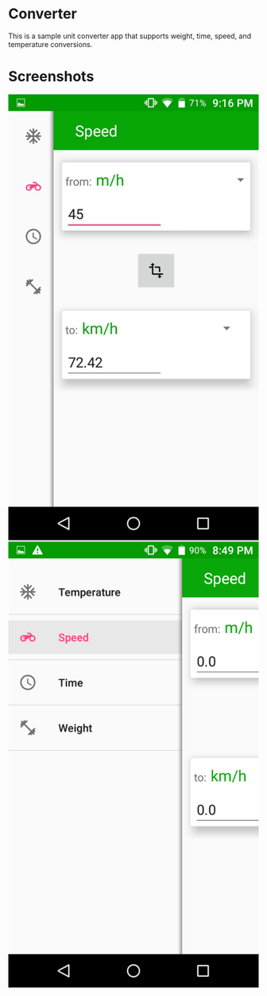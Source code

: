 # Converter

This is a sample unit converter app that supports weight, time, speed, and temperature conversions.


# Screenshots

![screenshot 1](https://github.com/kirillkultinov/converter/blob/master/screenshot1.jpg)
![screenshot 2](https://github.com/kirillkultinov/converter/blob/master/screenshot2.png)
